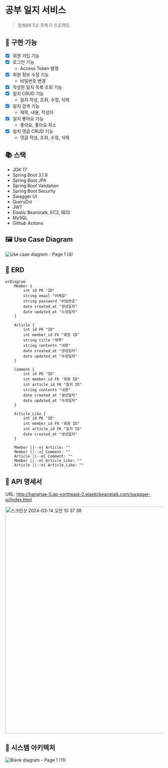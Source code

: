 # 공부 일지 서비스

> 항해99 5조 주특기 프로젝트

## 🔧 구현 기능

- [x] 회원 가입 기능
- [x] 로그인 기능
    - Access Token 발행
- [x] 회원 정보 수정 기능
    - 비밀번호 변경
- [x] 작성한 일지 목록 조회 기능
- [x] 일지 CRUD 기능
    - 일지 작성, 조회, 수정, 삭제
- [x] 일지 검색 기능
    - 제목, 내용, 작성자
- [x] 일지 좋아요 기능
    - 좋아요, 좋아요 취소
- [x] 일지 댓글 CRUD 기능
    - 댓글 작성, 조회, 수정, 삭제

## 📚 스택

- JDK 17
- Spring Boot 3.1.9
- Spring Boot JPA
- Spring Boot Validation
- Spring Boot Security
- Swagger UI
- QueryDsl
- JWT
- Elastic Beanstalk, EC2, RDS
- MySQL
- Github Actions

## 🖼️ Use Case Diagram

![Use case diagram - Page 1 (4)](https://github.com/hh99-Team5/Study_diary_BE/assets/150704638/ebc577ac-16ad-4dfb-b459-7b39130216e9)

## 🔖 ERD

```mermaid
erDiagram
    Member {
        int id PK "ID"
        string email "이메일"
        string password "비밀번호"
        date created_at "생성일자"
        date updated_at "수정일자"
    }

    Article {
        int id PK "ID"
        int member_id FK "회원 ID"
        string title "제목"
        string contents "내용"
        date created_at "생성일자"
        date updated_at "수정일자"
    }

    Comment {
        int id PK "ID"
        int member_id FK "회원 ID"
        int article_id FK "일지 ID"
        string contents "내용"
        date created_at "생성일자"
        date updated_at "수정일자"
    }

    Article_Like {
        int id PK "ID"
        int member_id FK "회원 ID"
        int article_id FK "일지 ID"
        date created_at "생성일자"
    }

    Member ||--o{ Article: ""
    Member ||--o{ Comment: ""
    Article ||--o{ Comment: ""
    Member ||--o{ Article_Like: ""
    Article ||--o{ Article_Like: ""
```

## 📄 API 명세서

URL: http://hanghae-5.ap-northeast-2.elasticbeanstalk.com/swagger-ui/index.html

<img width="721" alt="스크린샷 2024-03-14 오전 10 37 38" src="https://github.com/hh99-Team5/Study_diary_BE/assets/150704638/3c4dea9f-8c84-4cff-ac6d-aaf0df409514">

## 📐 시스템 아키텍처

![Blank diagram - Page 1 (11)](https://github.com/hh99-Team5/Study_diary_BE/assets/150704638/2c471bdc-9b42-48b0-9fdb-eb09e9d26c60)
